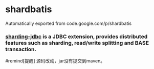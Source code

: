 # shardbatis
Automatically exported from code.google.com/p/shardbatis

### [sharding-jdbc](https://github.com/dangdangdotcom/sharding-jdbc) is a JDBC extension, provides distributed features such as sharding, read/write splitting and BASE transaction.

#remind[提醒]
源码改动，jar没有提交到maven。